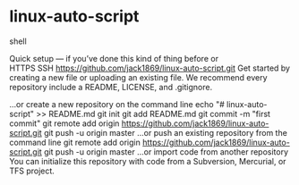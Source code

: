 # linux-auto-script
shell


Quick setup — if you’ve done this kind of thing before
or	
HTTPS
SSH
https://github.com/jack1869/linux-auto-script.git
Get started by creating a new file or uploading an existing file. We recommend every repository include a README, LICENSE, and .gitignore.

…or create a new repository on the command line
echo "# linux-auto-script" >> README.md
git init
git add README.md
git commit -m "first commit"
git remote add origin https://github.com/jack1869/linux-auto-script.git
git push -u origin master
…or push an existing repository from the command line
git remote add origin https://github.com/jack1869/linux-auto-script.git
git push -u origin master
…or import code from another repository
You can initialize this repository with code from a Subversion, Mercurial, or TFS project.

